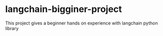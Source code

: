 # langchain-bigginer-project
This project gives a beginner hands on experience with  langchain python library
